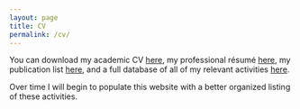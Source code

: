 ```yaml
---
layout: page
title: CV
permalink: /cv/
---
```


You can download my academic CV [here](http://brimacki.github.io/CV.pdf), my professional résumé [here](http://brimacki.github.io/Résumé.pdf), my publication list [here](http://brimacki.github.io/Publication%20List.pdf), and a full database of all of my relevant activities [here](http://brimacki.github.io/CV-full.pdf).

Over time I will begin to populate this website with a better organized listing of these activities.
